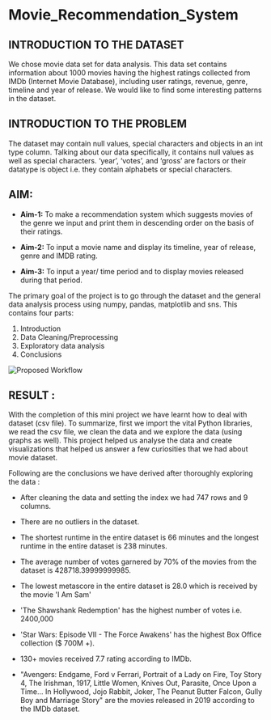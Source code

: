 # Movie_Recommendation_System

## INTRODUCTION TO THE DATASET

We chose movie data set for data analysis. This data set contains information about 1000 movies having the highest ratings collected from IMDb (Internet Movie Database), including user ratings, revenue, genre, timeline and year of release. We would like to find some interesting patterns in the dataset.

## INTRODUCTION TO THE PROBLEM

The dataset may contain null values, special characters and objects in an int type column. Talking about our data specifically, it contains null values as well as special characters. ‘year’, ‘votes’, and ‘gross’ are factors or their datatype is object i.e. they contain alphabets or special characters. 

## AIM:
- **Aim-1:** To make a recommendation system which suggests movies of the genre we input and print them in descending order on the basis of their ratings.
* **Aim-2:** To input a movie name and display its timeline, year of release, genre and IMDB rating.
+ **Aim-3:** To input a year/ time period and to display movies released during that period.

The primary goal of the project is to go through the dataset and the general data analysis process using numpy, pandas, matplotlib and sns. This contains four parts:
1. Introduction
2. Data Cleaning/Preprocessing
3. Exploratory data analysis
4. Conclusions

![Proposed Workflow](https://www.linkpicture.com/q/Workflow.png)

## RESULT :
With the completion of this mini project we have learnt how to deal with dataset (csv file). To summarize, first we import the vital Python libraries, we read the csv file, we clean the data and we explore the data (using graphs as well). This project helped us analyse the data and create visualizations that helped us answer a few curiosities that we had about movie dataset.

Following are the conclusions we have derived after thoroughly exploring the data :

* After cleaning the data and setting the index we had 747 rows and 9 columns.
+ There are no outliers in the dataset.
- The shortest runtime in the entire dataset is 66 minutes and the longest runtime in the entire dataset is 238 minutes.
* The average number of votes garnered by 70% of the movies from the dataset is 428718.39999999985.
+ The lowest metascore in the entire dataset is 28.0 which is received by the movie 'I Am Sam'
- 'The Shawshank Redemption' has the highest number of votes i.e. 2400,000
* 'Star Wars: Episode VII - The Force Awakens' has the highest Box Office collection ($ 700M +).
+ 130+ movies received 7.7 rating according to IMDb.
- "Avengers: Endgame, Ford v Ferrari, Portrait of a Lady on Fire, Toy Story 4, The Irishman, 1917, Little Women, Knives Out, Parasite, Once Upon a Time... In Hollywood, Jojo Rabbit, Joker, The Peanut Butter Falcon, Gully Boy and Marriage Story" are the movies released in 2019 according to the IMDb dataset.
